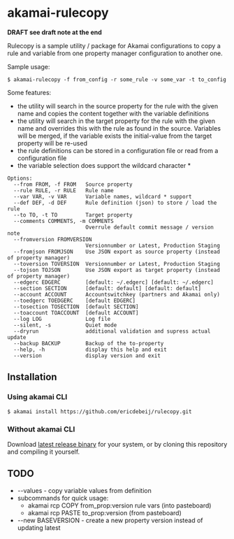 # akamai-rulecopy
**DRAFT see draft note at the end**

Rulecopy is a sample utility / package for Akamai configurations to copy a rule and variable from one property manager configuration to another one.

Sample usage:

    $ akamai-rulecopy -f from_config -r some_rule -v some_var -t to_config

Some features:
* the utility will search in the source property for the rule with the given name and copies the content together with the variable definitions
* the utility will search in the target property for the rule with the given name and overrides this with the rule as found in the source. Variables will be merged, if the variable exists the initial-value from the target property will be re-used
* the rule definitions can be stored in a configuration file or read from a configuration file
* the variable selection does support the wildcard character *

```
Options:
  --from FROM, -f FROM   Source property
  --rule RULE, -r RULE   Rule name
  --var VAR, -v VAR      Variable names, wildcard * support
  --def DEF, -d DEF      Rule definition (json) to store / load the rule
  --to TO, -t TO         Target property
  --comments COMMENTS, -m COMMENTS
                         Overrule default commit message / version note
  --fromversion FROMVERSION
                         Versionnumber or Latest, Production Staging
  --fromjson FROMJSON    Use JSON export as source property (instead of property manager)
  --toversion TOVERSION  Versionnumber or Latest, Production Staging
  --tojson TOJSON        Use JSON export as target property (instead of property manager)
  --edgerc EDGERC        [default: ~/.edgerc] [default: ~/.edgerc]
  --section SECTION      [default: default] [default: default]
  --account ACCOUNT      Accountswitchkey (partners and Akamai only)
  --toedgerc TOEDGERC    [default EDGERC]
  --tosection TOSECTION  [default SECTION]
  --toaccount TOACCOUNT  [default ACCOUNT]
  --log LOG              Log file
  --silent, -s           Quiet mode
  --dryrun               additional validation and supress actual update
  --backup BACKUP        Backup of the to-property
  --help, -h             display this help and exit
  --version              display version and exit
```
## Installation
### Using akamai CLI
    $ akamai install https://github.com/ericdebeij/rulecopy.git

### Without akamai CLI
Download 
[latest release binary](https://github.com/ericdebeij/rulecopy/releases)
for your system, or by cloning this repository and compiling it yourself.

## TODO
- --values - copy variable values from definition
- subcommands for quick usage:
  - akamai rcp COPY from_prop:version rule vars (into pasteboard)
  - akamai rcp PASTE to_prop:version (from pasteboard)
- --new BASEVERSION - create a new property version instead of updating latest
